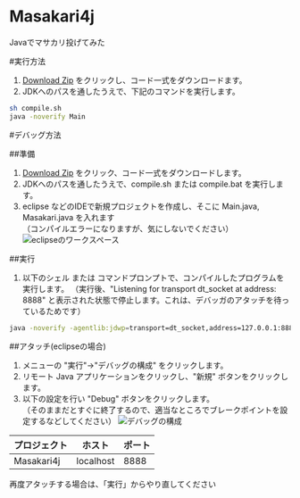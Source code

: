 # Masakari4j
Javaでマサカリ投げてみた

#実行方法

1. [Download Zip](https://github.com/YujiSoftware/Masakari4j/archive/master.zip) をクリックし、コード一式をダウンロードます。
2. JDKへのパスを通したうえで、下記のコマンドを実行します。

```sh
sh compile.sh
java -noverify Main
```

#デバッグ方法

##準備
 1. [Download Zip](https://github.com/YujiSoftware/Masakari4j/archive/master.zip) をクリック、コード一式をダウンロードします。
 2. JDKへのパスを通したうえで、compile.sh または compile.bat を実行します。
 3. eclipse などのIDEで新規プロジェクトを作成し、そこに Main.java, Masakari.java を入れます  
 （コンパイルエラーになりますが、気にしないでください）  
![eclipseのワークスペース](images/eclipse.png)

##実行
 1. 以下のシェル または コマンドプロンプトで、コンパイルしたプログラムを実行します。
（実行後、"Listening for transport dt_socket at address: 8888" と表示された状態で停止します。これは、デバッガのアタッチを待っているためです）

```sh
java -noverify -agentlib:jdwp=transport=dt_socket,address=127.0.0.1:8888,server=y,suspend=y Main
```

##アタッチ(eclipseの場合)
 1. メニューの "実行"→"デバッグの構成" をクリックします。
 2. リモート Java アプリケーションをクリックし、"新規" ボタンをクリックします。
 3. 以下の設定を行い "Debug" ボタンをクリックします。    
 （そのままだとすぐに終了するので、適当なところでブレークポイントを設定するなどしてください）
 ![デバッグの構成](images/DebugConfiguration.png)

|プロジェクト|ホスト|ポート|
|---|---|---|
|Masakari4j|localhost|8888|

再度アタッチする場合は、「実行」からやり直してください
